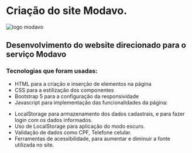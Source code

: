 # Criação do site Modavo.

![logo modavo](https://t147f2.p3cdn1.secureserver.net/wp-content/uploads/2023/07/modavo-1.png)

## Desenvolvimento do website direcionado para o serviço Modavo

### Tecnologias que foram usadas:

- HTML para a criação e inserção de elementos na página
- CSS para a estilização dos componentes
- Bootstrap 5 para a configuração da responsividade
- Javascript para implementação das funcionalidades da página:

+ LocalStorage para armazenamento dos dados cadastrais, e para fazer login com os dados informados.
+ Uso de LocalStorage para aplicação do modo escuro.
+ Validação de dados como CPF, Telefone celular.
+ Ferramentas de acessibilidade, para aumentar e diminuir a fonte utilizada no site.
